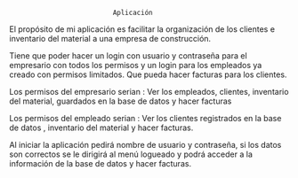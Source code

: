                               Aplicación
 

El propósito de mi aplicación es facilitar la organización de los clientes e inventario del material  a una empresa de construcción.

Tiene que poder hacer un login con usuario y contraseña  para el empresario con todos los permisos y un login para los empleados ya creado  con permisos limitados.
Que pueda hacer facturas para los clientes.

Los permisos del empresario serian :
Ver  los empleados, clientes, inventario del material, guardados en la base de datos y hacer facturas

Los permisos del empleado serian :
Ver los clientes registrados en la base de datos , inventario del material y hacer facturas.



Al iniciar la aplicación pedirá nombre de usuario y contraseña, si los datos son correctos se le dirigirá al menú logueado y podrá acceder a la información de la base de datos y hacer facturas.
